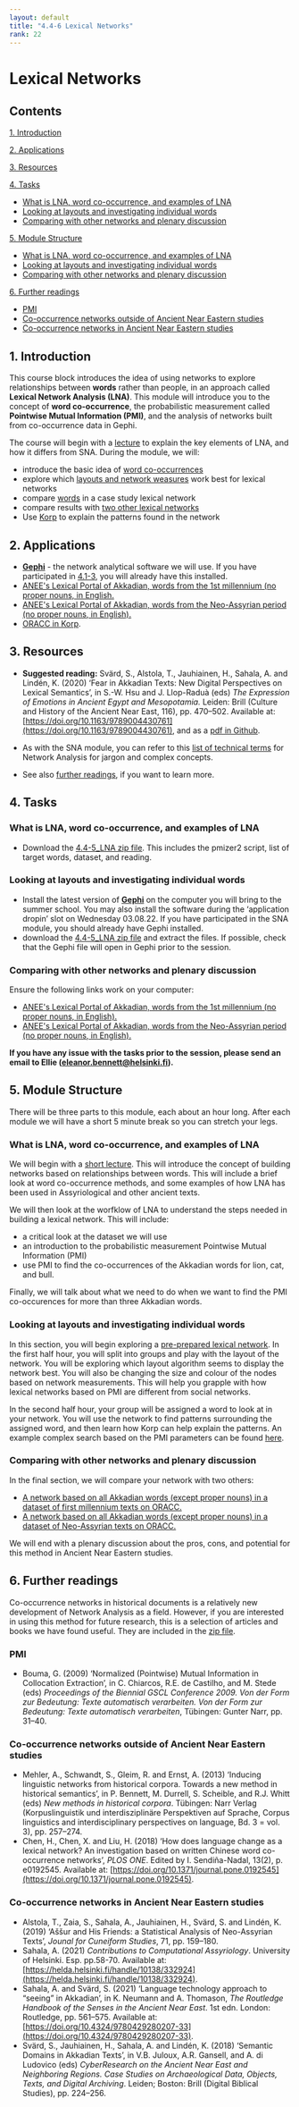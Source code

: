 ```yaml
---
layout: default
title: "4.4-6 Lexical Networks"
rank: 22
---
```


# Lexical Networks

## Contents
[1. Introduction](#intro)

[2. Applications](#apps)

[3. Resources](#resources)

[4. Tasks](#tasks)
* [What is LNA, word co-occurrence, and examples of LNA](#4.4_lecture_task)
* [Looking at layouts and investigating individual words](#4.5_layout_words_task)
* [Comparing with other networks and plenary discussion](#4.6_othernetworks_plenary_task)

[5. Module Structure](#module)
* [What is LNA, word co-occurrence, and examples of LNA](#4.4_lecture)
* [Looking at layouts and investigating individual words](#4.5_layout_words)
* [Comparing with other networks and plenary discussion](#4.6_othernetworks_plenary)

[6. Further readings](#furtherreadingsLNA)
* [PMI](#furtherreadings_PMI)
* [Co-occurrence networks outside of Ancient Near Eastern studies](#furtherreadings_co-occurence_out)
* [Co-occurrence networks in Ancient Near Eastern studies](#furtherreadings_co-occurence_in)

## <a id="intro">1. Introduction</a>

This course block introduces the idea of using networks to explore relationships between **words** rather than people, in an approach called **Lexical Network Analysis (LNA)**. This module will introduce you to the concept of **word co-occurrence**, the probabilistic measurement called **Pointwise Mutual Information (PMI)**, and the analysis of networks built from co-occurrence data in Gephi.

The course will begin with a [lecture](#4.4_lecture) to explain the key elements of LNA, and how it differs from SNA. During the module, we will:

* introduce the basic idea of [word co-occurrences](#4.4_lecture)
* explore which [layouts and network weasures](4.5_layout_words) work best for lexical networks
* compare [words](4.5_layout_words) in a case study lexical network
* compare results with [two other lexical networks](4.6_othernetworks_plenary)
* Use [Korp](4.5_layout_words) to explain the patterns found in the network

## <a id="apps">2. Applications</a>

* [**Gephi**](https://gephi.org/) - the network analytical software we will use. If you have participated in [4.1-3](daa/4_1-3_sna.md), you will already have this installed.
* [ANEE's Lexical Portal of Akkadian, words from the 1st millennium (no proper nouns, in English.](https://kielipankki.fi/tools/demo/anee/anee-portal-first-millennium-non-proper-2022-05-swapped/index.html)
* [ANEE's Lexical Portal of Akkadian, words from the Neo-Assyrian period (no proper nouns, in English).](https://kielipankki.fi/tools/demo/anee/anee-portal-neo-assyrian-all-non-proper-2022-05-swapped/index.html)
* [ORACC in Korp](https://korp.csc.fi/korp-test/oracc2021/?mode=other_languages#?lang=en&cqp=%5B%5D&corpus=oracc2021_adsd,oracc2021_aemw,oracc2021_akklove,oracc2021_ario,oracc2021_atae,oracc2021_blms,oracc2021_btto,oracc2021_cams,oracc2021_ccpo,oracc2021_ckst,oracc2021_cmawro,oracc2021_ctij,oracc2021_dcclt,oracc2021_dccmt,oracc2021_dsst,oracc2021_ecut,oracc2021_glass,oracc2021_hbtin,oracc2021_lacost,oracc2021_obmc,oracc2021_obta,oracc2021_riao,oracc2021_ribo,oracc2021_rimanum,oracc2021_rinap,oracc2021_saao,oracc2021_suhu&search_tab=1).

## <a id="resources">3. Resources</a>

* **Suggested reading:** Svärd, S., Alstola, T., Jauhiainen, H., Sahala, A. and Lindén, K. (2020) ‘Fear in Akkadian Texts: New Digital Perspectives on Lexical Semantics’, in S.-W. Hsu and J. Llop-Raduà (eds) _The Expression of Emotions in Ancient Egypt and Mesopotamia._ Leiden: Brill (Culture and History of the Ancient Near East, 116), pp. 470–502. Available at: [https://doi.org/10.1163/9789004430761](https://doi.org/10.1163/9789004430761), and as a [pdf in Github](./_files/Svärd_et_al_2020.pdf).

* As with the SNA module, you can refer to this [list of technical terms](./_files/Tambs_na_glossary.pdf) for Network Analysis for jargon and complex concepts.

* See also [further readings](#furtherreadings), if you want to learn more.

## <a id="tasks">4. Tasks</a>

### <a id="4.4_lecture_task">What is LNA, word co-occurrence, and examples of LNA</a>
* Download the [4.4-5_LNA zip file](./_files/4.4-6_LNA.zip). This includes the pmizer2 script, list of target words, dataset, and reading.

### <a id="4.5_layout_words_task">Looking at layouts and investigating individual words</a>
* Install the latest version of [**Gephi**](https://gephi.org/) on the computer you will bring to the summer school. You may also install the software during the ‘application dropin’ slot on Wednesday 03.08.22. If you have participated in the SNA module, you should already have Gephi installed.
* download the [4.4-5_LNA zip file](./_files/4.4-6_LNA.zip) and extract the files. If possible, check that the Gephi file will open in Gephi prior to the session.

### <a id="4.6_othernetworks_plenary_task">Comparing with other networks and plenary discussion</a>
Ensure the following links work on your computer:
* [ANEE's Lexical Portal of Akkadian, words from the 1st millennium (no proper nouns, in English).](https://kielipankki.fi/tools/demo/anee/anee-portal-first-millennium-non-proper-2022-05-swapped/index.html)
* [ANEE's Lexical Portal of Akkadian, words from the Neo-Assyrian period (no proper nouns, in English).](https://kielipankki.fi/tools/demo/anee/anee-portal-neo-assyrian-all-non-proper-2022-05-swapped/index.html)

**If you have any issue with the tasks prior to the session, please send an email to Ellie (eleanor.bennett@helsinki.fi).**

## <a id="module">5. Module Structure</a>
There will be three parts to this module, each about an hour long. After each module we will have a short 5 minute break so you can stretch your legs.

### <a id="4.4_lecture">What is LNA, word co-occurrence, and examples of LNA</a>
We will begin with a [short lecture](./_files/4.4-6_LNA.zip). This will introduce the concept of building networks based on relationships between words. This will include a brief look at word co-occurrence methods, and some examples of how LNA has been used in Assyriological and other ancient texts.

We will then look at the worfklow of LNA to understand the steps needed in building a lexical network. This will include:
* a critical look at the dataset we will use
* an introduction to the probabilistic measurement Pointwise Mutual Information (PMI)
* use PMI to find the co-occurrences of the Akkadian words for lion, cat, and bull.

Finally, we will talk about what we need to do when we want to find the PMI co-occurences for more than three Akkadian words.

### <a id="4.5_layout_words">Looking at layouts and investigating individual words</a>
In this section, you will begin exploring a [pre-prepared lexical network](#tasks). In the first half hour, you will split into groups and play with the layout of the network. You will be exploring which layout algorithm seems to display the network best. You will also be changing the size and colour of the nodes based on network measurements. This will help you grapple with how lexical networks based on PMI are different from social networks.

In the second half hour, your group will be assigned a word to look at in your network. You will use the network to find patterns surrounding the assigned word, and then learn how Korp can help explain the patterns. An example complex search based on the PMI parameters can be found [here](https://korp.csc.fi/korp-test/oracc2021/?mode=other_languages#?lang=en&cqp=%5B_.text_period%20%3D%20%22Neo-Assyrian%22%20%26%20lemma%20%3D%20%22alpu%22%5D%20%5B%5D%7B0,10%7D%20%5Blemma%20%3D%20%22gammalu%22%20%26%20_.text_period%20%3D%20%22Neo-Assyrian%22%5D&corpus=oracc2021_adsd,oracc2021_aemw,oracc2021_akklove,oracc2021_ario,oracc2021_atae,oracc2021_blms,oracc2021_btto,oracc2021_cams,oracc2021_ccpo,oracc2021_ckst,oracc2021_cmawro,oracc2021_ctij,oracc2021_dcclt,oracc2021_dccmt,oracc2021_dsst,oracc2021_ecut,oracc2021_glass,oracc2021_hbtin,oracc2021_lacost,oracc2021_obmc,oracc2021_obta,oracc2021_riao,oracc2021_ribo,oracc2021_rimanum,oracc2021_rinap,oracc2021_saao,oracc2021_suhu&search_tab=1&search=cqp).

### <a id="4.6_othernetworks_plenary">Comparing with other networks and plenary discussion</a>
In the final section, we will compare your network with two others: 
* [A network based on all Akkadian words (except proper nouns) in a dataset of first millennium texts on ORACC.](https://kielipankki.fi/tools/demo/anee/anee-portal-first-millennium-non-proper-2022-05-swapped/index.html)
* [A network based on all Akkadian words (except proper nouns) in a dataset of Neo-Assyrian texts on ORACC.](https://kielipankki.fi/tools/demo/anee/anee-portal-neo-assyrian-all-non-proper-2022-05-swapped/index.html)

We will end with a plenary discussion about the pros, cons, and potential for this method in Ancient Near Eastern studies.

##  <a id="furtherreadingsLNA">6. Further readings</a>
Co-occurrence networks in historical documents is a relatively new development of Network Analysis as a field. However, if you are interested in using this method for future research, this is a selection of articles and books we have found useful. They are included in the [zip file](./_files/4.4-6_LNA.zip).

### <a id="furtherreadings_PMI">PMI</a>
* Bouma, G. (2009) ‘Normalized (Pointwise) Mutual Information in Collocation Extraction’, in C. Chiarcos, R.E. de Castilho, and M. Stede (eds) _Proceedings of the Biennial GSCL Conference 2009. Von der Form zur Bedeutung: Texte automatisch verarbeiten. Von der Form zur Bedeutung: Texte automatisch verarbeiten_, Tübingen: Gunter Narr, pp. 31–40.

### <a id="furtherreadings_co-occurence_out">Co-occurrence networks outside of Ancient Near Eastern studies</a>
* Mehler, A., Schwandt, S., Gleim, R. and Ernst, A. (2013) ‘Inducing linguistic networks from historical corpora. Towards a new method in historical semantics’, in P. Bennett, M. Durrell, S. Scheible, and R.J. Whitt (eds) _New methods in historical corpora_. Tübingen: Narr Verlag (Korpuslinguistik und interdisziplinäre Perspektiven auf Sprache, Corpus linguistics and interdisciplinary perspectives on language, Bd. 3 = vol. 3), pp. 257–274.
* Chen, H., Chen, X. and Liu, H. (2018) ‘How does language change as a lexical network? An investigation based on written Chinese word co-occurrence networks’, _PLOS ONE_. Edited by I. Sendiña-Nadal, 13(2), p. e0192545. Available at: [https://doi.org/10.1371/journal.pone.0192545](https://doi.org/10.1371/journal.pone.0192545). 

### <a id="furtherreadings_co-occurence_in">Co-occurrence networks in Ancient Near Eastern studies</a>
* Alstola, T., Zaia, S., Sahala, A., Jauhiainen, H., Svärd, S. and Lindén, K. (2019) ‘Aššur and His Friends: a Statistical Analysis of Neo-Assyrian Texts’, _Jounal for Cuneiform Studies_, 71, pp. 159–180.
* Sahala, A. (2021) _Contributions to Computational Assyriology_. University of Helsinki. Esp. pp.58-70. Available at: [https://helda.helsinki.fi/handle/10138/332924](https://helda.helsinki.fi/handle/10138/332924).
* Sahala, A. and Svärd, S. (2021) ‘Language technology approach to “seeing” in Akkadian’, in K. Neumann and A. Thomason, _The Routledge Handbook of the Senses in the Ancient Near East_. 1st edn. London: Routledge, pp. 561–575. Available at: [https://doi.org/10.4324/9780429280207-33](https://doi.org/10.4324/9780429280207-33).
* Svärd, S., Jauhiainen, H., Sahala, A. and Lindén, K. (2018) ‘Semantic Domains in Akkadian Texts’, in V.B. Juloux, A.R. Gansell, and A. di Ludovico (eds) _CyberResearch on the Ancient Near East and Neighboring Regions. Case Studies on Archaeological Data, Objects, Texts, and Digital Archiving_. Leiden; Boston: Brill (Digital Biblical Studies), pp. 224–256.

